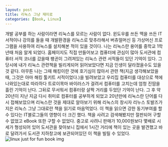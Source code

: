 ```yaml
---
layout: post
title: 리눅스 그냥 재미로
categories: [Book, Linux]
---
```

 개발 공부를 하는 사람이라면 리눅스를 모르는 사람이 없다. 윈도우를 쓰든 맥을 쓰든 IT서적이나 강의를 들을 때 개발환경을 리눅스로 맞추라해서 버츄얼머신 등 가상머신 프로그램을 사용하여 리눅스를 설치해본 적이 있을 것이다. 나는 리눅스란 용어를 중학교 1학년때 처음 알게 되었다. 홈페이지도 직접 만들어보고 컴퓨터에 관심이 많아 도서관에 컴퓨터 서적 코너를 갔을때 팽귄이 그려져있는 리눅스 관련 서적들이 있던 기억이 있다. 그 당시에 내가 리눅스 관련책을 빌리게되어 읽어보았다면 지금 인생이 달라졌을수도 있을 것 같다. 아무튼 나는 그때 해킹이란 것에 호기심이 많아서 관련 책(지금 생각해보았을 때, 그것은 아마 해킹 툴키트 서적이었다.)을 빌려보았고 우리집 컴퓨터를 대상으로 책에 나와있는대로 따라하다 트로이목마 바이러스가 걸려서 컴퓨터를 고치는데 엄청 진땀을 흘린 기억이 난다. 그뒤로 무서워서 컴퓨터랑 살짝 거리를 두었단 기억이 난다. 그 후 약 20년이 지난 지금 다시 취미로 컴퓨터를 공부하게 되었고 20년만에 리눅스란 단어를 다시 접해보았으며 리눅스란 것을 제대로 알아보기 위해 리눅스의 창시자 리누스 토발즈가 지은 리눅스 그냥 그대로란 책을 읽기로 마음먹었다. 이 책을 읽으면 강한 동기부여를 할 수 있다는 IT블로그들의 영향이 더 크긴 했다. 책을 사려고 검색해봤지만 절판되어 구할 수 없었고 eBook 또한 구할 수 없었다. 중고로 사려니 판매가 10,000원보다 몇배로 시세가 형성되어 있어 도서관을 찾아보니 집에서 1시간 거리에 책이 있는 곳을 발견했고 바로 달려가서 도서관 지하창고에 보관되어있던 이 책을 빌릴 수 있었다.
 ![linux just for fun book img]()
